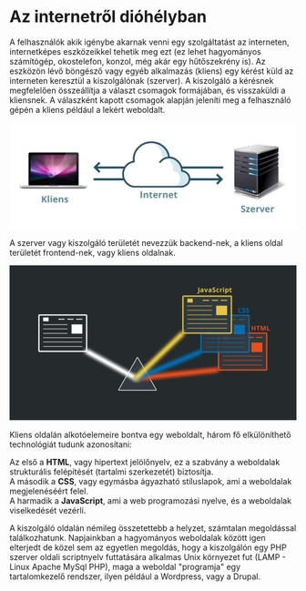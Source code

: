 # Az internetről dióhélyban

A felhasználók akik igénybe akarnak venni egy szolgáltatást az interneten, internetképes eszközeikkel tehetik meg ezt \(ez lehet hagyományos számítógép, okostelefon, konzol, még akár egy hűtőszekrény is\). Az eszközön lévő böngésző vagy egyéb alkalmazás \(kliens\) egy kérést küld az interneten keresztül a kiszolgálónak \(szerver\). A kiszolgáló a kérésnek megfelelően összeállítja a választ csomagok formájában, és visszaküldi a kliensnek. A válaszként kapott csomagok alapján jeleníti meg a felhasználó gépén a kliens például a lekért weboldalt.

![](.gitbook/assets/net.png)

A szerver vagy kiszolgáló területét nevezzük backend-nek, a kliens oldal területét frontend-nek, vagy kliens oldalnak.

![](.gitbook/assets/3for1.png)

Kliens oldalán alkotóelemeire bontva egy weboldalt, három fő elkülöníthető technológiát tudunk azonosítani:

Az első a **HTML**, vagy hipertext jelölőnyelv, ez a szabvány a weboldalak strukturális felépítését \(tartalmi szerkezetét\) biztosítja.  
A második a **CSS**, vagy egymásba ágyazható stíluslapok, ami a weboldalak megjelenéséért felel.  
A harmadik a **JavaScript**, ami a web programozási nyelve, és a weboldalak viselkedését vezérli.

A kiszolgáló oldalán némileg összetettebb a helyzet, számtalan megoldással találkozhatunk. Napjainkban  a hagyományos weboldalak között igen elterjedt de közel sem az egyetlen megoldás, hogy a kiszolgálón egy PHP szerver oldali scriptnyelv futtatására alkalmas Unix környezet fut \(LAMP - Linux Apache MySql PHP\), maga a weboldal "programja" egy tartalomkezelő rendszer, ilyen például a Wordpress, vagy a Drupal.

